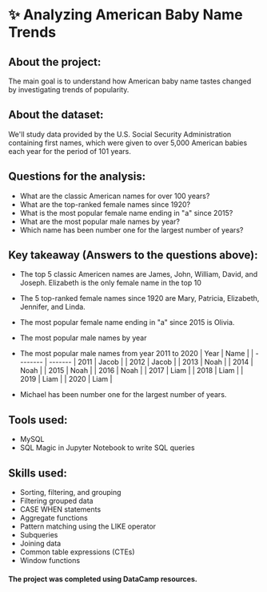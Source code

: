 # ✨ Analyzing American Baby Name Trends

## About the project:
The main goal is to understand how American baby name tastes changed by investigating trends of popularity. 

## About the dataset:
We'll study data provided by the U.S. Social Security Administration containing first names, which were given to over 5,000 American babies each year for the period of 101 years.

## Questions for the analysis: 

* What are the classic American names for over 100 years?
* What are the top-ranked female names since 1920?
* What is the most popular female name ending in "a" since 2015?
* What are the most popular male names by year?
* Which name has been number one for the largest number of years?

## Key takeaway (Answers to the questions above): 

* The top 5 classic Americen names are James, John, William, David, and Joseph. Elizabeth is the only female name in the top 10 
* The 5 top-ranked female names since 1920 are Mary, Patricia, Elizabeth, Jennifer, and Linda.
* The most popular female name ending in "a" since 2015 is Olivia.
* The most popular male names by year
* The most popular male names from year 2011 to 2020
  | Year  | Name |
  | -------- | ------- 
  | 2011  | Jacob |
  | 2012  | Jacob |
  | 2013  | Noah |
  | 2014  | Noah |
  | 2015  | Noah |
  | 2016  | Noah |
  | 2017  | Liam |
  | 2018  | Liam |
  | 2019  | Liam |
  | 2020  | Liam |
  
* Michael has been number one for the largest number of years.

## Tools used:
* MySQL
* SQL Magic in Jupyter Notebook to write SQL queries

## Skills used:
* Sorting, filtering, and grouping
* Filtering grouped data
* CASE WHEN statements
* Aggregate functions
* Pattern matching using the LIKE operator
* Subqueries
* Joining data
* Common table expressions (CTEs)
* Window functions

#### The project was completed using DataCamp resources.
